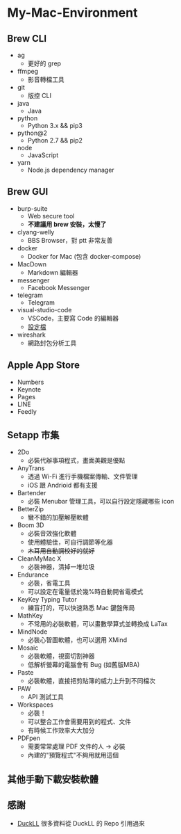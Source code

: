 # My-Mac-Environment

## Brew CLI

- ag
    - 更好的 grep
- ffmpeg
    - 影音轉檔工具
- git
    - 版控 CLI
- java
    - Java
- python
    - Python 3.x && pip3
- python@2
    - Python 2.7 && pip2
- node
    - JavaScript
- yarn
    - Node.js dependency manager

## Brew GUI

- burp-suite
    - Web secure tool
    - **不建議用 brew 安裝，太慢了**
- clyang-welly
    - BBS Browser，對 ptt 非常友善
- docker
    - Docker for Mac (包含 docker-compose)
- MacDown
    - Markdown 編輯器
- messenger
    - Facebook Messenger
- telegram
    - Telegram
- visual-studio-code
    - VSCode，主要寫 Code 的編輯器
    - [設定檔](https://gist.github.com/finn79426/e30f7300baf1dfecf9e26710de4e1a21)
- wireshark
    - 網路封包分析工具

## Apple App Store

- Numbers
- Keynote
- Pages
- LINE
- Feedly

## Setapp 市集

- 2Do
    - 必裝代辦事項程式，畫面美觀是優點
- AnyTrans
    - 透過 Wi-Fi 進行手機檔案傳輸、文件管理
    - iOS 跟 Andrioid 都有支援
- Bartender
    - 必裝 Menubar 管理工具，可以自行設定隱藏哪些 icon
- BetterZip
    - 蠻不錯的加壓解壓軟體
- Boom 3D
    - 必裝音效強化軟體
    - 使用體驗佳，可自行調節等化器
    - ~~木耳用自動調校好的就好~~
- CleanMyMac X
    - 必裝神器，清掉一堆垃圾
- Endurance
    - 必裝，省電工具
    - 可以設定在電量低於幾%時自動開省電模式
- KeyKey Typing Tutor
    - 練盲打的，可以快速熟悉 Mac 鍵盤佈局
- MathKey
    - 不常用的必裝軟體，可以畫數學算式並轉換成 LaTax
- MindNode
    - 必裝心智圖軟體，也可以選用 XMind
- Mosaic
    - 必裝軟體，視窗切割神器
    - 低解析螢幕的電腦會有 Bug (如舊版MBA)
- Paste
    - 必裝軟體，直接把剪貼簿的威力上升到不同檔次
- PAW
    - API 測試工具
- Workspaces
    - 必裝！
    - 可以整合工作會需要用到的程式、文件
    - 有時候工作效率大大加分
- PDFpen
    - 需要常常處理 PDF 文件的人 -> 必裝
    - 內建的"預覽程式"不夠用就用這個

## 其他手動下載安裝軟體

## 感謝

- [DuckLL](https://github.com/DuckLL/dotfile) 很多資料從 DuckLL 的 Repo 引用過來
